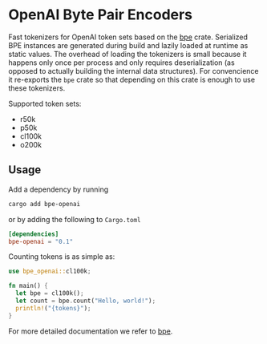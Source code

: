 # OpenAI Byte Pair Encoders

Fast tokenizers for OpenAI token sets based on the [bpe](https://crates.io/crates/bpe) crate.
Serialized BPE instances are generated during build and lazily loaded at runtime as static values.
The overhead of loading the tokenizers is small because it happens only once per process and only requires deserialization (as opposed to actually building the internal data structures).
For convencience it re-exports the `bpe` crate so that depending on this crate is enough to use these tokenizers.

Supported token sets:

- r50k
- p50k
- cl100k
- o200k

## Usage

Add a dependency by running

```sh
cargo add bpe-openai
```

or by adding the following to `Cargo.toml`

```toml
[dependencies]
bpe-openai = "0.1"
```

Counting tokens is as simple as:

```rust
use bpe_openai::cl100k;

fn main() {
  let bpe = cl100k();
  let count = bpe.count("Hello, world!");
  println!("{tokens}");
}
```

For more detailed documentation we refer to [bpe](https://crates.io/crates/bpe).
